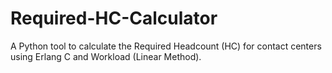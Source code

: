 # Required-HC-Calculator
A Python tool to calculate the Required Headcount (HC) for contact centers using Erlang C and Workload (Linear Method).
